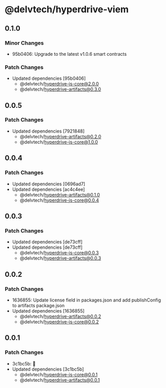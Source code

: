 # @delvtech/hyperdrive-viem

## 0.1.0

### Minor Changes

- 95b0406: Upgrade to the latest v1.0.6 smart contracts

### Patch Changes

- Updated dependencies [95b0406]
  - @delvtech/hyperdrive-js-core@2.0.0
  - @delvtech/hyperdrive-artifacts@0.3.0

## 0.0.5

### Patch Changes

- Updated dependencies [7921848]
  - @delvtech/hyperdrive-artifacts@0.2.0
  - @delvtech/hyperdrive-js-core@1.0.0

## 0.0.4

### Patch Changes

- Updated dependencies [0696ad7]
- Updated dependencies [ac4c4ee]
  - @delvtech/hyperdrive-artifacts@0.1.0
  - @delvtech/hyperdrive-js-core@0.0.4

## 0.0.3

### Patch Changes

- Updated dependencies [de73cff]
- Updated dependencies [de73cff]
  - @delvtech/hyperdrive-js-core@0.0.3
  - @delvtech/hyperdrive-artifacts@0.0.3

## 0.0.2

### Patch Changes

- 1636855: Update license field in packages.json and add publishConfig to artifacts package.json
- Updated dependencies [1636855]
  - @delvtech/hyperdrive-artifacts@0.0.2
  - @delvtech/hyperdrive-js-core@0.0.2

## 0.0.1

### Patch Changes

- 3c1bc5b: 🚀
- Updated dependencies [3c1bc5b]
  - @delvtech/hyperdrive-js-core@0.0.1
  - @delvtech/hyperdrive-artifacts@0.0.1
